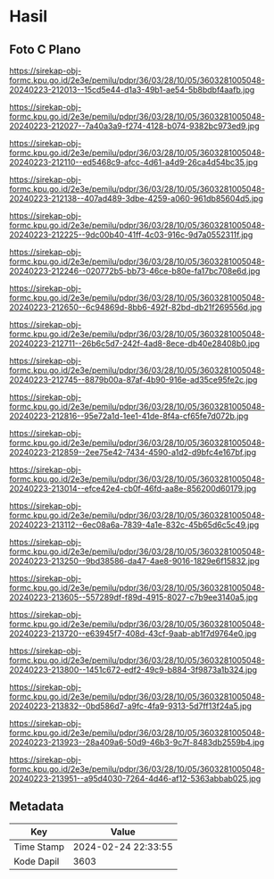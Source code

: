 # Hasil

## Foto C Plano

https://sirekap-obj-formc.kpu.go.id/2e3e/pemilu/pdpr/36/03/28/10/05/3603281005048-20240223-212013--15cd5e44-d1a3-49b1-ae54-5b8bdbf4aafb.jpg

https://sirekap-obj-formc.kpu.go.id/2e3e/pemilu/pdpr/36/03/28/10/05/3603281005048-20240223-212027--7a40a3a9-f274-4128-b074-9382bc973ed9.jpg

https://sirekap-obj-formc.kpu.go.id/2e3e/pemilu/pdpr/36/03/28/10/05/3603281005048-20240223-212110--ed5468c9-afcc-4d61-a4d9-26ca4d54bc35.jpg

https://sirekap-obj-formc.kpu.go.id/2e3e/pemilu/pdpr/36/03/28/10/05/3603281005048-20240223-212138--407ad489-3dbe-4259-a060-961db85604d5.jpg

https://sirekap-obj-formc.kpu.go.id/2e3e/pemilu/pdpr/36/03/28/10/05/3603281005048-20240223-212225--9dc00b40-41ff-4c03-916c-9d7a0552311f.jpg

https://sirekap-obj-formc.kpu.go.id/2e3e/pemilu/pdpr/36/03/28/10/05/3603281005048-20240223-212246--020772b5-bb73-46ce-b80e-fa17bc708e6d.jpg

https://sirekap-obj-formc.kpu.go.id/2e3e/pemilu/pdpr/36/03/28/10/05/3603281005048-20240223-212650--6c94869d-8bb6-492f-82bd-db21f269556d.jpg

https://sirekap-obj-formc.kpu.go.id/2e3e/pemilu/pdpr/36/03/28/10/05/3603281005048-20240223-212711--26b6c5d7-242f-4ad8-8ece-db40e28408b0.jpg

https://sirekap-obj-formc.kpu.go.id/2e3e/pemilu/pdpr/36/03/28/10/05/3603281005048-20240223-212745--8879b00a-87af-4b90-916e-ad35ce95fe2c.jpg

https://sirekap-obj-formc.kpu.go.id/2e3e/pemilu/pdpr/36/03/28/10/05/3603281005048-20240223-212816--95e72a1d-1ee1-41de-8f4a-cf65fe7d072b.jpg

https://sirekap-obj-formc.kpu.go.id/2e3e/pemilu/pdpr/36/03/28/10/05/3603281005048-20240223-212859--2ee75e42-7434-4590-a1d2-d9bfc4e167bf.jpg

https://sirekap-obj-formc.kpu.go.id/2e3e/pemilu/pdpr/36/03/28/10/05/3603281005048-20240223-213014--efce42e4-cb0f-46fd-aa8e-856200d60179.jpg

https://sirekap-obj-formc.kpu.go.id/2e3e/pemilu/pdpr/36/03/28/10/05/3603281005048-20240223-213112--6ec08a6a-7839-4a1e-832c-45b65d6c5c49.jpg

https://sirekap-obj-formc.kpu.go.id/2e3e/pemilu/pdpr/36/03/28/10/05/3603281005048-20240223-213250--9bd38586-da47-4ae8-9016-1829e6f15832.jpg

https://sirekap-obj-formc.kpu.go.id/2e3e/pemilu/pdpr/36/03/28/10/05/3603281005048-20240223-213605--557289df-f89d-4915-8027-c7b9ee3140a5.jpg

https://sirekap-obj-formc.kpu.go.id/2e3e/pemilu/pdpr/36/03/28/10/05/3603281005048-20240223-213720--e63945f7-408d-43cf-9aab-ab1f7d9764e0.jpg

https://sirekap-obj-formc.kpu.go.id/2e3e/pemilu/pdpr/36/03/28/10/05/3603281005048-20240223-213800--1451c672-edf2-49c9-b884-3f9873a1b324.jpg

https://sirekap-obj-formc.kpu.go.id/2e3e/pemilu/pdpr/36/03/28/10/05/3603281005048-20240223-213832--0bd586d7-a9fc-4fa9-9313-5d7ff13f24a5.jpg

https://sirekap-obj-formc.kpu.go.id/2e3e/pemilu/pdpr/36/03/28/10/05/3603281005048-20240223-213923--28a409a6-50d9-46b3-9c7f-8483db2559b4.jpg

https://sirekap-obj-formc.kpu.go.id/2e3e/pemilu/pdpr/36/03/28/10/05/3603281005048-20240223-213951--a95d4030-7264-4d46-af12-5363abbab025.jpg


## Metadata

| Key        | Value               |
| ---------- | ------------------- |
| Time Stamp | 2024-02-24 22:33:55 |
| Kode Dapil | 3603                |



